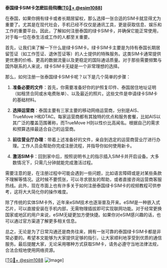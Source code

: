 **泰国绿卡SIM卡怎麽註冊飛機[[TG💪+ @esim1088](https://t.me/s/esim1088)]**

在泰国，如果你拥有绿卡或者长期居留权，那么选择一张合适的SIM卡就显得尤为重要了。尤其是在现代社会，手机已经不仅仅是通讯工具，更是获取信息、娱乐和工作的重要平台。因此，了解如何注册泰国的绿卡SIM卡，并确保它能正常使用，对于每一位在泰生活或工作的人都至关重要。

首先，让我们来了解一下什么是绿卡SIM卡。绿卡SIM卡主要是为持有泰国长期居留签证（如工作签证、退休签证等）的人士提供的特殊服务。这类SIM卡通常提供更优惠的价格、更高的数据流量以及更稳定的国际通话质量。对于那些需要频繁与国外联系的人来说，绿卡SIM卡无疑是一个非常理想的选择。

那么，如何注册一张泰国绿卡SIM卡呢？以下是几个简单的步骤：

1. **准备必要的文件**：首先，你需要准备好你的护照复印件、泰国居住地址证明（如租赁合同或水电费账单）、以及最近的照片。这些文件是申请绿卡SIM卡的基础材料。

2. **选择运营商**：泰国主要有三家主要的移动网络运营商，分别是AIS、TrueMove H和DTAC。每家运营商都有其独特的优点和服务套餐，比如AIS以其广泛的覆盖范围著称，而TrueMove H则以性价比高闻名。根据自己的需求和预算选择最适合自己的运营商。

3. **前往营业厅办理**：带着上述准备好的文件，亲自到选定的运营商营业厅进行办理。工作人员会帮助你完成注册流程，并指导你如何使用新卡。

4. **激活SIM卡**：回到家中后，按照说明书上的指示插入SIM卡并开启设备。大多数情况下，只需几分钟就能完成激活过程。

需要注意的是，在注册过程中可能会遇到一些问题，比如语言障碍或是对某些条款不理解等情况。这时候不要慌张，可以寻求朋友的帮助，或者直接咨询运营商客服热线。此外，现在市面上也有许多关于如何注册泰国绿卡SIM卡的视频教程可供参考，这将大大简化你的操作难度。

除了传统的实体SIM卡外，近年来eSIM技术也逐渐普及开来。eSIM是一种嵌入式芯片，可以直接安装在手机内部，无需物理插拔即可实现联网功能。对于经常更换国家或地区的用户来说，eSIM无疑更加方便快捷。如果你对eSIM感兴趣的话，也可以通过官方渠道了解更多相关信息。

总之，无论是为了日常沟通还是商务往来，拥有一张可靠的泰国绿卡SIM卡都是非常必要的。希望本文能够为大家提供足够的指引，让大家顺利地享受到优质的通信服务。最后提醒大家，无论采用哪种方式获取SIM卡，请务必遵守当地法律法规，合法合规地使用网络资源。

[[TG💪+ @esim1088](https://t.me/s/esim1088) ![Image](https://i.postimg.cc/4NQfJmqS/Snipaste-2025-05-13-00-14-12.png)]